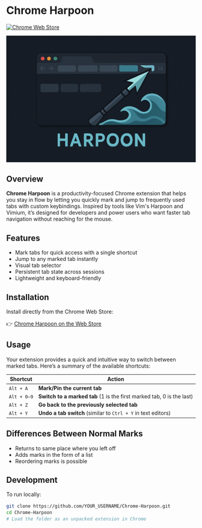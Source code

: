 # Chrome Harpoon

[![Chrome Web Store](https://img.shields.io/chrome-web-store/v/kjcljpflpbjllhimbmikkcdpfdahbiho?style=flat-square)](https://chromewebstore.google.com/detail/web-harpoon/kjcljpflpbjllhimbmikkcdpfdahbiho?authuser=0&hl=en)

<!-- Banner Image -->
![Banner](./assets/banner.png) <!-- Replace with your actual image path -->

## Overview

**Chrome Harpoon** is a productivity-focused Chrome extension that helps you stay in flow by letting you quickly mark and jump to frequently used tabs with custom keybindings. Inspired by tools like Vim's Harpoon and Vimium, it’s designed for developers and power users who want faster tab navigation without reaching for the mouse.

## Features

- Mark tabs for quick access with a single shortcut
- Jump to any marked tab instantly
- Visual tab selector
- Persistent tab state across sessions
- Lightweight and keyboard-friendly

## Installation

Install directly from the Chrome Web Store:

👉 [Chrome Harpoon on the Web Store](https://chromewebstore.google.com/detail/web-harpoon/kjcljpflpbjllhimbmikkcdpfdahbiho?authuser=0&hl=en)

## Usage
Your extension provides a quick and intuitive way to switch between marked tabs. Here’s a summary of the available shortcuts:

| Shortcut     | Action                                                                 |
|------------|-------------------------------------------------------------------------|
| `Alt + A`   | **Mark/Pin the current tab**                                           |
| `Alt + 0–9` | **Switch to a marked tab** (1 is the first marked tab, 0 is the last) |
| `Alt + Z`   | **Go back to the previously selected tab**                            |
| `Alt + Y`   | **Undo a tab switch** (similar to `Ctrl + Y` in text editors)         |

## Differences Between Normal Marks
* Returns to same place where you left off
* Adds marks in the form of a list
* Reordering marks is possible

## Development

To run locally:

```bash
git clone https://github.com/YOUR_USERNAME/Chrome-Harpoon.git
cd Chrome-Harpoon
# Load the folder as an unpacked extension in Chrome
